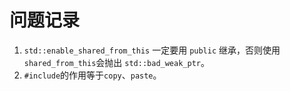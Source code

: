 # 问题记录

1. `std::enable_shared_from_this` 一定要用 `public` 继承，否则使用`shared_from_this`会抛出 `std::bad_weak_ptr`。
2. `#include`的作用等于`copy`、`paste`。